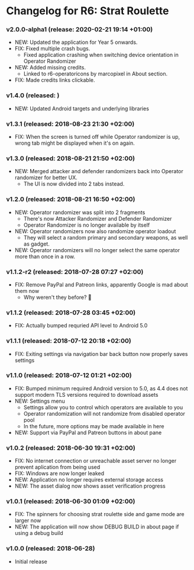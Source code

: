 # Changelog for R6: Strat Roulette

### v2.0.0-alpha1 (release: 2020-02-21 19:14 +01:00)
- NEW: Updated the application for Year 5 onwards.
- FIX: Fixed multiple crash bugs.
  - Fixed application crashing when switching device orientation in Operator Randomizer 
- NEW: Added missing credits.
  - Linked to r6-operatoricons by marcopixel in About section.
- FIX: Made credits links clickable.

### v1.4.0 (released: )
- NEW: Updated Android targets and underlying libraries

### v1.3.1 (released: 2018-08-23 21:30 +02:00)
- FIX: When the screen is turned off while Operator randomizer is up, wrong tab might be displayed
  when it's on again.

### v1.3.0 (released: 2018-08-21 21:50 +02:00)
- NEW: Merged attacker and defender randomizers back into Operator randomizer for better UX.
  - The UI is now divided into 2 tabs instead.

### v1.2.0 (released: 2018-08-21 16:50 +02:00)
- NEW: Operator randomizer was split into 2 fragments
  - There's now Attacker Randomizer and Defender Randomizer
  - Operator Randomizer is no longer available by itself
- NEW: Operator randomizers now also randomize operator loadout
  - They will select a random primary and secondary weapons, as well as gadget.
- NEW: Operator randomizers will no longer select the same operator more than once in a row.

### v1.1.2-r2 (released: 2018-07-28 07:27 +02:00)
- FIX: Remove PayPal and Patreon links, apparently Google is mad about them now
  - Why weren't they before? 🤔

### v1.1.2 (released: 2018-07-28 03:45 +02:00)
- FIX: Actually bumped requried API level to Android 5.0

### v1.1.1 (released: 2018-07-12 20:18 +02:00)
- FIX: Exiting settings via navigation bar back button now properly saves settings

### v1.1.0 (released: 2018-07-12 01:21 +02:00)
- FIX: Bumped minimum required Android version to 5.0, as 4.4 does not support modern TLS versions 
  required to download assets
- NEW: Settings menu
  - Settings allow you to control which operators are available to you
  - Operator randomization will not randomize from disabled operator pool
  - In the future, more options may be made available in here
- NEW: Support via PayPal and Patreon buttons in about pane

### v1.0.2 (released: 2018-06-30 19:31 +02:00)
- FIX: No internet connection or unreachable asset server no longer prevent aplication from being 
  used
- FIX: Windows are now longer leaked
- NEW: Application no longer requires external storage access
- NEW: The asset dialog now shows asset verification progress

### v1.0.1 (released: 2018-06-30 01:09 +02:00)
- FIX: The spinners for choosing strat roulette side and game mode are larger now
- NEW: The application will now show DEBUG BUILD in about page if using a debug build

### v1.0.0 (released: 2018-06-28)
- Initial release
